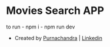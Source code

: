 # Movies Search APP

to run - npm i - npm run dev

- Created by [Purnachandra](https://github.com/purnchndr) |
  [Linkedin](https://linkedin.com/in/purnchndr)
